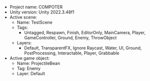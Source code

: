<!-- UNITY CODE ASSIST INSTRUCTIONS START -->
- Project name: COMPOTER
- Unity version: Unity 2022.3.48f1
- Active scene:
  - Name: TestScene
  - Tags:
    - Untagged, Respawn, Finish, EditorOnly, MainCamera, Player, GameController, Ground, Enemy, ThrowObject
  - Layers:
    - Default, TransparentFX, Ignore Raycast, Water, UI, Ground, PostProcessing, Interactable, Player, Grabbable
- Active game object:
  - Name: ProjectileBean
  - Tag: Enemy
  - Layer: Default
<!-- UNITY CODE ASSIST INSTRUCTIONS END -->